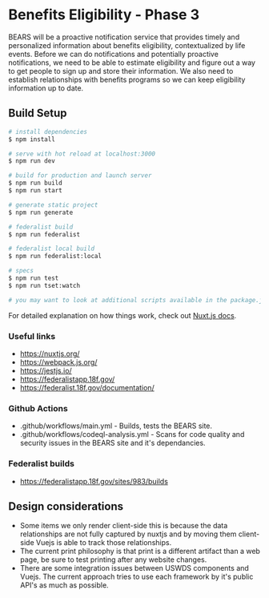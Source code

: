 # Benefits Eligibility - Phase 3

BEARS will be a proactive notification service that provides timely and personalized information about benefits eligibility, contextualized 
by life events. Before we can do notifications and potentially proactive notifications, we need to be able to estimate eligibility and 
figure out a way to get people to sign up and store their information. We also need to establish relationships with benefits programs so 
we can keep eligibility information up to date. 

## Build Setup

```bash
# install dependencies
$ npm install

# serve with hot reload at localhost:3000
$ npm run dev

# build for production and launch server
$ npm run build
$ npm run start

# generate static project
$ npm run generate

# federalist build
$ npm run federalist

# federalist local build
$ npm run federalist:local

# specs
$ npm run test
$ npm run tset:watch

# you may want to look at additional scripts available in the package.json
```

For detailed explanation on how things work, check out [Nuxt.js docs](https://nuxtjs.org).

### Useful links

 + https://nuxtjs.org/
 + https://webpack.js.org/
 + https://jestjs.io/
 + https://federalistapp.18f.gov/
 + https://federalist.18f.gov/documentation/
 
 ### Github Actions

 + .github/workflows/main.yml - Builds, tests the BEARS site.
 + .github/workflows/codeql-analysis.yml - Scans for code quality and security issues in the BEARS site and it's dependancies.

### Federalist builds
 + https://federalistapp.18f.gov/sites/983/builds

## Design considerations

 + Some items we only render client-side this is because the data relationships are not fully captured by nuxtjs and by moving them client-side Vuejs is able to track those relationships.
 + The current print philosophy is that print is a different artifact than a web page, be sure to test printing after any website changes.
 + There are some integration issues between USWDS components and Vuejs. The current approach tries to use each framework by it's public API's as much as possible.

